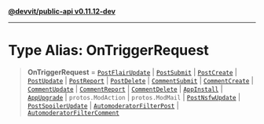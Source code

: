 [**@devvit/public-api v0.11.12-dev**](../README.md)

---

# Type Alias: OnTriggerRequest

> **OnTriggerRequest** = [`PostFlairUpdate`](../@devvit/namespaces/EventTypes/interfaces/PostFlairUpdate.md) \| [`PostSubmit`](../@devvit/namespaces/EventTypes/interfaces/PostSubmit.md) \| [`PostCreate`](../@devvit/namespaces/EventTypes/interfaces/PostCreate.md) \| [`PostUpdate`](../@devvit/namespaces/EventTypes/interfaces/PostUpdate.md) \| [`PostReport`](../@devvit/namespaces/EventTypes/interfaces/PostReport.md) \| [`PostDelete`](../@devvit/namespaces/EventTypes/interfaces/PostDelete.md) \| [`CommentSubmit`](../@devvit/namespaces/EventTypes/interfaces/CommentSubmit.md) \| [`CommentCreate`](../@devvit/namespaces/EventTypes/interfaces/CommentCreate.md) \| [`CommentUpdate`](../@devvit/namespaces/EventTypes/interfaces/CommentUpdate.md) \| [`CommentReport`](../@devvit/namespaces/EventTypes/interfaces/CommentReport.md) \| [`CommentDelete`](../@devvit/namespaces/EventTypes/interfaces/CommentDelete.md) \| [`AppInstall`](../@devvit/namespaces/EventTypes/interfaces/AppInstall.md) \| [`AppUpgrade`](../@devvit/namespaces/EventTypes/interfaces/AppUpgrade.md) \| `protos.ModAction` \| `protos.ModMail` \| [`PostNsfwUpdate`](../@devvit/namespaces/EventTypes/interfaces/PostNsfwUpdate.md) \| [`PostSpoilerUpdate`](../@devvit/namespaces/EventTypes/interfaces/PostSpoilerUpdate.md) \| [`AutomoderatorFilterPost`](../@devvit/namespaces/EventTypes/interfaces/AutomoderatorFilterPost.md) \| [`AutomoderatorFilterComment`](../@devvit/namespaces/EventTypes/interfaces/AutomoderatorFilterComment.md)

